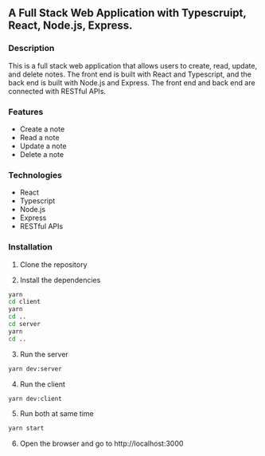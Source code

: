 ## A Full Stack Web Application with Typescruipt, React, Node.js, Express.

### Description

This is a full stack web application that allows users to create, read, update, and delete notes.
The front end is built with React and Typescript, and the back end is built with Node.js and Express.
The front end and back end are connected with RESTful APIs.

### Features

- Create a note
- Read a note
- Update a note
- Delete a note

### Technologies

- React
- Typescript
- Node.js
- Express
- RESTful APIs

### Installation

1. Clone the repository

2. Install the dependencies

```bash
yarn
cd client
yarn
cd ..
cd server
yarn
cd ..
```

3. Run the server

```bash
yarn dev:server
```

4. Run the client

```bash
yarn dev:client
```

5. Run both at same time

```bash
yarn start
```

6. Open the browser and go to http://localhost:3000
